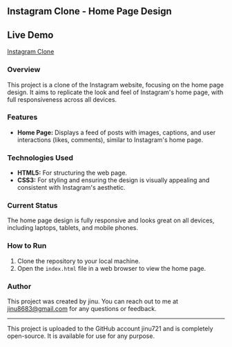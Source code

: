 
## Instagram Clone - Home Page Design

## Live Demo
[Instagram Clone](https://jinu721.github.io/InstagramClone/)

### Overview

This project is a clone of the Instagram website, focusing on the home page design. It aims to replicate the look and feel of Instagram's home page, with full responsiveness across all devices.

### Features

- **Home Page:** Displays a feed of posts with images, captions, and user interactions (likes, comments), similar to Instagram's home page.

### Technologies Used

- **HTML5:** For structuring the web page.
- **CSS3:** For styling and ensuring the design is visually appealing and consistent with Instagram's aesthetic.

### Current Status

The home page design is fully responsive and looks great on all devices, including laptops, tablets, and mobile phones.

### How to Run

1. Clone the repository to your local machine.
2. Open the `index.html` file in a web browser to view the home page.

### Author

This project was created by jinu. You can reach out to me at jinu8683@gmail.com for any questions or feedback.

---

This project is uploaded to the GitHub account jinu721 and is completely open-source. It is available for use for any purpose.
